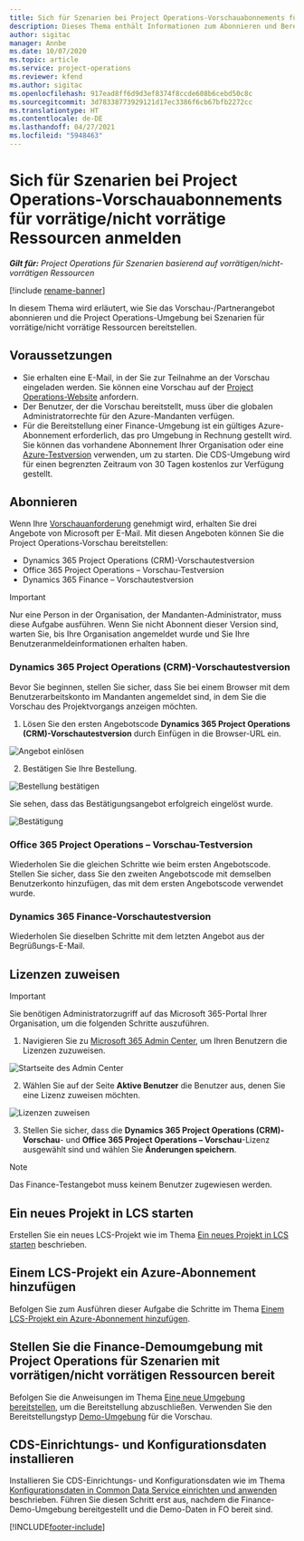 ```yaml
---
title: Sich für Szenarien bei Project Operations-Vorschauabonnements für vorrätige/nicht vorrätige Ressourcen anmelden
description: Dieses Thema enthält Informationen zum Abonnieren und Bereitstellen von Project Operations für Szenarien mit vorrätigen/nicht vorrätigen Ressourcen.
author: sigitac
manager: Annbe
ms.date: 10/07/2020
ms.topic: article
ms.service: project-operations
ms.reviewer: kfend
ms.author: sigitac
ms.openlocfilehash: 917ead8ff6d9d3ef8374f8ccde608b6cebd50c8c
ms.sourcegitcommit: 3d78338773929121d17ec3386f6cb67bfb2272cc
ms.translationtype: HT
ms.contentlocale: de-DE
ms.lasthandoff: 04/27/2021
ms.locfileid: "5948463"
---
```

# <a name="sign-up-for-project-operations-preview-subscriptions-for-resource-non-stocked-scenarios"></a>Sich für Szenarien bei Project Operations-Vorschauabonnements für vorrätige/nicht vorrätige Ressourcen anmelden

_**Gilt für:** Project Operations für Szenarien basierend auf vorrätigen/nicht-vorrätigen Ressourcen_

[!include [rename-banner](~/includes/cc-data-platform-banner.md)]

In diesem Thema wird erläutert, wie Sie das Vorschau-/Partnerangebot abonnieren und die Project Operations-Umgebung bei Szenarien für vorrätige/nicht vorrätige Ressourcen bereitstellen.

## <a name="prerequisites"></a>Voraussetzungen

- Sie erhalten eine E-Mail, in der Sie zur Teilnahme an der Vorschau eingeladen werden. Sie können eine Vorschau auf der [Project Operations-Website](https://dynamics.microsoft.com/en-us/project-operations/overview/) anfordern.
- Der Benutzer, der die Vorschau bereitstellt, muss über die globalen Administratorrechte für den Azure-Mandanten verfügen.
- Für die Bereitstellung einer Finance-Umgebung ist ein gültiges Azure-Abonnement erforderlich, das pro Umgebung in Rechnung gestellt wird. Sie können das vorhandene Abonnement Ihrer Organisation oder eine [Azure-Testversion](https://azure.microsoft.com/en-us/free/) verwenden, um zu starten. Die CDS-Umgebung wird für einen begrenzten Zeitraum von 30 Tagen kostenlos zur Verfügung gestellt.

## <a name="subscribe"></a>Abonnieren

Wenn Ihre [Vorschauanforderung](https://forms.office.com/FormsPro/Pages/ResponsePage.aspx?id=v4j5cvGGr0GRqy180BHbR56j8lZs0FdAvwT75_WNFyxUMkRDV1NYQU5TNjE2VjhKOVBUNVg2R0s1NC4u) genehmigt wird, erhalten Sie drei Angebote von Microsoft per E-Mail. Mit diesen Angeboten können Sie die Project Operations-Vorschau bereitstellen:

- Dynamics 365 Project Operations (CRM)-Vorschautestversion
- Office 365 Project Operations – Vorschau-Testversion
- Dynamics 365 Finance – Vorschautestversion

> [!IMPORTANT]
> Nur eine Person in der Organisation, der Mandanten-Administrator, muss diese Aufgabe ausführen. Wenn Sie nicht Abonnent dieser Version sind, warten Sie, bis Ihre Organisation angemeldet wurde und Sie Ihre Benutzeranmeldeinformationen erhalten haben.

### <a name="dynamics-365-project-operations-crm---preview-trial"></a>Dynamics 365 Project Operations (CRM)-Vorschautestversion 

Bevor Sie beginnen, stellen Sie sicher, dass Sie bei einem Browser mit dem Benutzerarbeitskonto im Mandanten angemeldet sind, in dem Sie die Vorschau des Projektvorgangs anzeigen möchten.

1. Lösen Sie den ersten Angebotscode **Dynamics 365 Project Operations (CRM)-Vorschautestversion** durch Einfügen in die Browser-URL ein.

![Angebot einlösen](./media/16RedeemFirstOfferNew.png)

2. Bestätigen Sie Ihre Bestellung.

![Bestellung bestätigen](./media/17ConfirmOrderNew.png)

Sie sehen, dass das Bestätigungsangebot erfolgreich eingelöst wurde.

![Bestätigung](./media/18OrderConfirmationNew.png)

### <a name="office-365-project-operations---preview-trial"></a>Office 365 Project Operations – Vorschau-Testversion

Wiederholen Sie die gleichen Schritte wie beim ersten Angebotscode. Stellen Sie sicher, dass Sie den zweiten Angebotscode mit demselben Benutzerkonto hinzufügen, das mit dem ersten Angebotscode verwendet wurde.

### <a name="dynamics-365-finance-preview-trial"></a>Dynamics 365 Finance-Vorschautestversion

Wiederholen Sie dieselben Schritte mit dem letzten Angebot aus der Begrüßungs-E-Mail.

## <a name="assign-licenses"></a>Lizenzen zuweisen

> [!IMPORTANT]
> Sie benötigen Administratorzugriff auf das Microsoft 365-Portal Ihrer Organisation, um die folgenden Schritte auszuführen.

1. Navigieren Sie zu [Microsoft 365 Admin Center](https://portal.office.com/), um Ihren Benutzern die Lizenzen zuzuweisen.

![Startseite des Admin Center](./media/14AdminPortal.png)

2. Wählen Sie auf der Seite **Aktive Benutzer** die Benutzer aus, denen Sie eine Lizenz zuweisen möchten.

![Lizenzen zuweisen](./media/15AssignLicenses.png)

3. Stellen Sie sicher, dass die **Dynamics 365 Project Operations (CRM)-Vorschau**- und **Office 365 Project Operations – Vorschau**-Lizenz ausgewählt sind und wählen Sie **Änderungen speichern**.

> [!NOTE]
> Das Finance-Testangebot muss keinem Benutzer zugewiesen werden.

## <a name="start-a-new-project-in-lcs"></a>Ein neues Projekt in LCS starten

Erstellen Sie ein neues LCS-Projekt wie im Thema [Ein neues Projekt in LCS starten](create-lcs-project.md) beschrieben.

## <a name="add-an-azure-subscription-to-an-lcs-project"></a>Einem LCS-Projekt ein Azure-Abonnement hinzufügen

Befolgen Sie zum Ausführen dieser Aufgabe die Schritte im Thema [Einem LCS-Projekt ein Azure-Abonnement hinzufügen](resource-add-azure-subscription-lcs-project.md).

## <a name="deploy-finance-demo-environment-with-project-operations-for-resourcenon-stocked-scenarios"></a>Stellen Sie die Finance-Demoumgebung mit Project Operations für Szenarien mit vorrätigen/nicht vorrätigen Ressourcen bereit

Befolgen Sie die Anweisungen im Thema [Eine neue Umgebung bereitstellen](resource-provision-new-environment.md), um die Bereitstellung abzuschließen. Verwenden Sie den Bereitstellungstyp [Demo-Umgebung](/dynamics365/fin-ops-core/dev-itpro/deployment/deploy-demo-environment) für die Vorschau. 

## <a name="install-cds-setup-and-configuration-data"></a>CDS-Einrichtungs- und Konfigurationsdaten installieren

Installieren Sie CDS-Einrichtungs- und Konfigurationsdaten wie im Thema [Konfigurationsdaten in Common Data Service einrichten und anwenden](resource-apply-pro-setup-config-data.md) beschrieben.
Führen Sie diesen Schritt erst aus, nachdem die Finance-Demo-Umgebung bereitgestellt und die Demo-Daten in FO bereit sind.


[!INCLUDE[footer-include](../includes/footer-banner.md)]